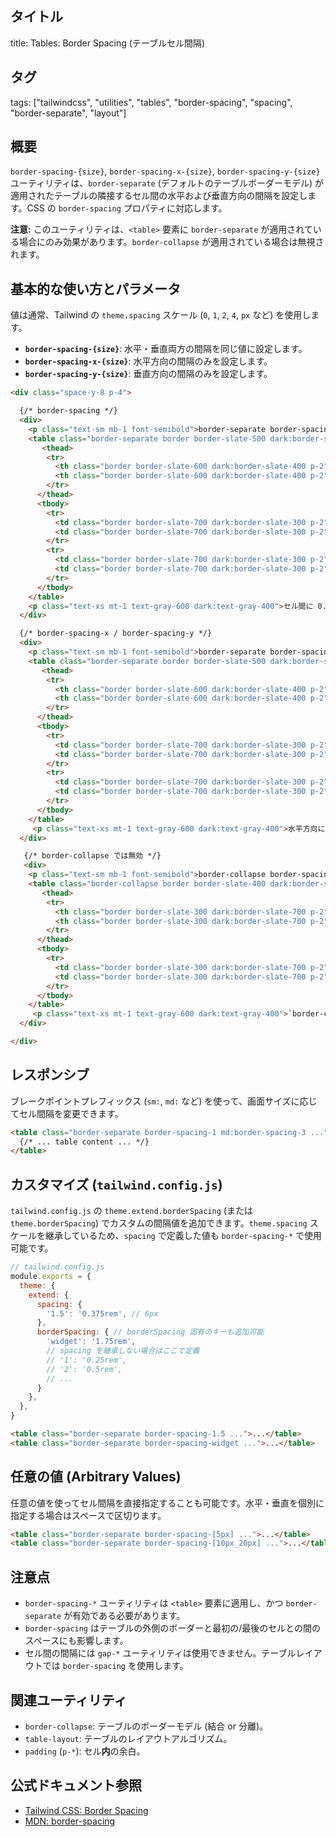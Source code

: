 ## タイトル
title: Tables: Border Spacing (テーブルセル間隔)

## タグ
tags: ["tailwindcss", "utilities", "tables", "border-spacing", "spacing", "border-separate", "layout"]

## 概要
`border-spacing-{size}`, `border-spacing-x-{size}`, `border-spacing-y-{size}` ユーティリティは、`border-separate` (デフォルトのテーブルボーダーモデル) が適用されたテーブルの隣接するセル間の水平および垂直方向の間隔を設定します。CSS の `border-spacing` プロパティに対応します。

**注意:** このユーティリティは、`<table>` 要素に `border-separate` が適用されている場合にのみ効果があります。`border-collapse` が適用されている場合は無視されます。

## 基本的な使い方とパラメータ

値は通常、Tailwind の `theme.spacing` スケール (`0`, `1`, `2`, `4`, `px` など) を使用します。

*   **`border-spacing-{size}`**: 水平・垂直両方の間隔を同じ値に設定します。
*   **`border-spacing-x-{size}`**: 水平方向の間隔のみを設定します。
*   **`border-spacing-y-{size}`**: 垂直方向の間隔のみを設定します。

```html
<div class="space-y-8 p-4">

  {/* border-spacing */}
  <div>
    <p class="text-sm mb-1 font-semibold">border-separate border-spacing-2</p>
    <table class="border-separate border border-slate-500 dark:border-slate-500 w-full border-spacing-2">
       <thead>
        <tr>
          <th class="border border-slate-600 dark:border-slate-400 p-2">State</th>
          <th class="border border-slate-600 dark:border-slate-400 p-2">City</th>
        </tr>
      </thead>
      <tbody>
        <tr>
          <td class="border border-slate-700 dark:border-slate-300 p-2">Indiana</td>
          <td class="border border-slate-700 dark:border-slate-300 p-2">Indianapolis</td>
        </tr>
        <tr>
          <td class="border border-slate-700 dark:border-slate-300 p-2">Ohio</td>
          <td class="border border-slate-700 dark:border-slate-300 p-2">Columbus</td>
        </tr>
      </tbody>
    </table>
    <p class="text-xs mt-1 text-gray-600 dark:text-gray-400">セル間に 0.5rem (8px) の間隔ができます。</p>
  </div>

  {/* border-spacing-x / border-spacing-y */}
  <div>
    <p class="text-sm mb-1 font-semibold">border-separate border-spacing-x-6 border-spacing-y-1</p>
    <table class="border-separate border border-slate-500 dark:border-slate-500 w-full border-spacing-x-6 border-spacing-y-1">
       <thead>
        <tr>
          <th class="border border-slate-600 dark:border-slate-400 p-2">State</th>
          <th class="border border-slate-600 dark:border-slate-400 p-2">City</th>
        </tr>
      </thead>
      <tbody>
        <tr>
          <td class="border border-slate-700 dark:border-slate-300 p-2">Indiana</td>
          <td class="border border-slate-700 dark:border-slate-300 p-2">Indianapolis</td>
        </tr>
        <tr>
          <td class="border border-slate-700 dark:border-slate-300 p-2">Ohio</td>
          <td class="border border-slate-700 dark:border-slate-300 p-2">Columbus</td>
        </tr>
      </tbody>
    </table>
     <p class="text-xs mt-1 text-gray-600 dark:text-gray-400">水平方向に 1.5rem、垂直方向に 0.25rem の間隔。</p>
  </div>

   {/* border-collapse では無効 */}
   <div>
    <p class="text-sm mb-1 font-semibold">border-collapse border-spacing-4 (No effect)</p>
    <table class="border-collapse border border-slate-400 dark:border-slate-600 w-full border-spacing-4">
       <thead>
        <tr>
          <th class="border border-slate-300 dark:border-slate-700 p-2">State</th>
          <th class="border border-slate-300 dark:border-slate-700 p-2">City</th>
        </tr>
      </thead>
      <tbody>
        <tr>
          <td class="border border-slate-300 dark:border-slate-700 p-2">Indiana</td>
          <td class="border border-slate-300 dark:border-slate-700 p-2">Indianapolis</td>
        </tr>
      </tbody>
    </table>
     <p class="text-xs mt-1 text-gray-600 dark:text-gray-400">`border-collapse` が指定されているため、`border-spacing` は無視されます。</p>
  </div>

</div>
```

## レスポンシブ

ブレークポイントプレフィックス (`sm:`, `md:` など) を使って、画面サイズに応じてセル間隔を変更できます。

```html
<table class="border-separate border-spacing-1 md:border-spacing-3 ...">
  {/* ... table content ... */}
</table>
```

## カスタマイズ (`tailwind.config.js`)

`tailwind.config.js` の `theme.extend.borderSpacing` (または `theme.borderSpacing`) でカスタムの間隔値を追加できます。`theme.spacing` スケールを継承しているため、`spacing` で定義した値も `border-spacing-*` で使用可能です。

```javascript
// tailwind.config.js
module.exports = {
  theme: {
    extend: {
      spacing: {
        '1.5': '0.375rem', // 6px
      },
      borderSpacing: { // borderSpacing 固有のキーも追加可能
        'widget': '1.75rem',
        // spacing を継承しない場合はここで定義
        // '1': '0.25rem',
        // '2': '0.5rem',
        // ...
      }
    },
  },
}
```

```html
<table class="border-separate border-spacing-1.5 ...">...</table>
<table class="border-separate border-spacing-widget ...">...</table>
```

## 任意の値 (Arbitrary Values)

任意の値を使ってセル間隔を直接指定することも可能です。水平・垂直を個別に指定する場合はスペースで区切ります。

```html
<table class="border-separate border-spacing-[5px] ...">...</table>
<table class="border-separate border-spacing-[10px_20px] ...">...</table> {/* horizontal 10px, vertical 20px */}
```

## 注意点

*   `border-spacing-*` ユーティリティは `<table>` 要素に適用し、かつ `border-separate` が有効である必要があります。
*   `border-spacing` はテーブルの外側のボーダーと最初の/最後のセルとの間のスペースにも影響します。
*   セル間の間隔には `gap-*` ユーティリティは使用できません。テーブルレイアウトでは `border-spacing` を使用します。

## 関連ユーティリティ

*   `border-collapse`: テーブルのボーダーモデル (結合 or 分離)。
*   `table-layout`: テーブルのレイアウトアルゴリズム。
*   `padding` (`p-*`): セル**内**の余白。

## 公式ドキュメント参照
*   [Tailwind CSS: Border Spacing](https://tailwindcss.com/docs/border-spacing)
*   [MDN: border-spacing](https://developer.mozilla.org/en-US/docs/Web/CSS/border-spacing)